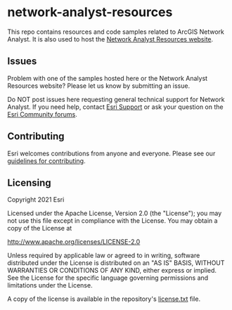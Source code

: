 # network-analyst-resources

This repo contains resources and code samples related to ArcGIS Network Analyst. It is also used to host the [Network Analyst Resources website](https://esri.github.io/network-analyst-resources/).

## Issues

Problem with one of the samples hosted here or the Network Analyst Resources website? Please let us know by submitting an issue.

Do NOT post issues here requesting general technical support for Network Analyst. If you need help, contact [Esri Support](https://support.esri.com/) or ask your question on the [Esri Community forums](https://community.esri.com/t5/arcgis-network-analyst/ct-p/arcgis-network-analyst).

## Contributing

Esri welcomes contributions from anyone and everyone. Please see our [guidelines for contributing](https://github.com/esri/contributing).

## Licensing
Copyright 2021 Esri

Licensed under the Apache License, Version 2.0 (the "License");
you may not use this file except in compliance with the License.
You may obtain a copy of the License at

   http://www.apache.org/licenses/LICENSE-2.0

Unless required by applicable law or agreed to in writing, software
distributed under the License is distributed on an "AS IS" BASIS,
WITHOUT WARRANTIES OR CONDITIONS OF ANY KIND, either express or implied.
See the License for the specific language governing permissions and
limitations under the License.

A copy of the license is available in the repository's [license.txt](license.txt) file.